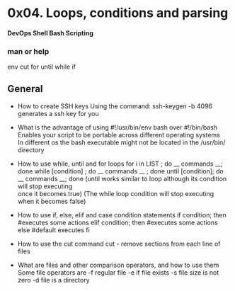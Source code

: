 # 0x04. Loops, conditions and parsing
#### DevOps Shell Bash Scripting


### man or help
env
cut
for
until
while
if


## General
- How to create SSH keys
Using the command:
ssh-keygen -b 4096 generates a ssh key for you

- What is the advantage of using #!/usr/bin/env bash over #!/bin/bash
Enables your script to be portable across different operating systems <br>
In different os the bash executable might not be located in the /usr/bin/ <br>
directory
- How to use while, until and for loops
for i in LIST ; do __ commands __; done
while [condition] ; do __ commands __ ; done
until [condition]; do __ commands __; done
(until works similar to loop although its condition will stop executing <br>
once it becomes true)
(The while loop condition will stop executing when it becomes false)
- How to use if, else, elif and case condition statements
if condition; then
 #executes some actions
elif condition; then
 #executes some actions
else
 #default executes
fi
- How to use the cut command
  cut - remove sections from each line of files
- What are files and other comparison operators, and how to use them
Some file operators are
	-f  regular file
	-e if file exists
	-s file size is not zero
	-d file is a directory
